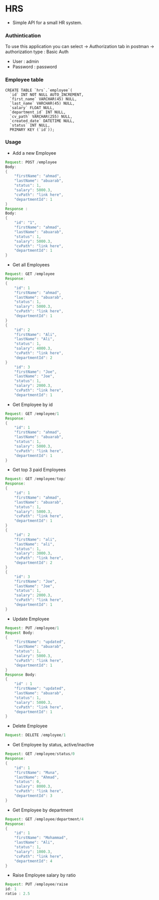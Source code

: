 # HRS
* Simple API for a small HR system.

### Authintication

To use this application you can select -> Authorization tab in postman 
-> authorization type : Basic Auth 
* User : admin
* Password : password

### Employee table
```mysql
CREATE TABLE `hrs`.`employee`(
  `id` INT NOT NULL AUTO_INCREMENT,
  `first_name` VARCHAR(45) NULL,
  `last_name` VARCHAR(45) NULL,
  `salary` FLOAT NULL,
  `department_id` INT NULL,
  `cv_path` VARCHAR(255) NULL,
  `created_date` DATETIME NULL,
  `status` INT NULL,
  PRIMARY KEY (`id`));
```
### Usage
*  Add a new Employee
```java
Request: POST /employee
Body:
{	
    "firstName": "ahmad",
    "lastName": "abuarab",
    "status": 1,
    "salary": 5000.3,
    "cvPath": "link here",
    "departmentId": 1
}
Response : 
Body:
{	
    "id": "1",
    "firstName": "ahmad",
    "lastName": "abuarab",
    "status": 1,
    "salary": 5000.3,
    "cvPath": "link here",
    "departmentId": 1
}
```
*  Get all Employees
```java
Request: GET /employee
Response:
{	
    "id": 1
    "firstName": "ahmad",
    "lastName": "abuarab",
    "status": 1,
    "salary": 5000.3,
    "cvPath": "link here",
    "departmentId": 1
}
{	
    "id": 2
    "firstName": "Ali",
    "lastName": "Ali",
    "status": 1,
    "salary": 4000.3,
    "cvPath": "link here",
    "departmentId": 2
}
    "id": 3
    "firstName": "Joe",
    "lastName": "Joe",
    "status": 1,
    "salary": 2000.3,
    "cvPath": "link here",
    "departmentId": 1
```

*  Get Employee by id
```java
Request: GET /employee/1
Response:
{	
    "id": 1
    "firstName": "ahmad",
    "lastName": "abuarab",
    "status": 1,
    "salary": 5000.3,
    "cvPath": "link here",
    "departmentId": 1
}
```

*  Get top 3 paid Employees
```java
Request: GET /employee/top/
Response:
{	
    "id": 1
    "firstName": "ahmad",
    "lastName": "abuarab",
    "status": 1,
    "salary": 5000.3,
    "cvPath": "link here",
    "departmentId": 1
}
{	
    "id": 2
    "firstName": "ali",
    "lastName": "ali",
    "status": 1,
    "salary": 3000.3,
    "cvPath": "link here",
    "departmentId": 2
}
{	
    "id": 3
    "firstName": "Joe",
    "lastName": "Joe",
    "status": 1,
    "salary": 2000.3,
    "cvPath": "link here",
    "departmentId": 1
}
```

*  Update Employee
```java
Request: PUT /employee/1
Request Body:
{	
    "firstName": "updated",
    "lastName": "abuarab",
    "status": 1,
    "salary": 5000.3,
    "cvPath": "link here",
    "departmentId": 1
}
Response Body:
{	  
    "id" : 1
    "firstName": "updated",
    "lastName": "abuarab",
    "status": 1,
    "salary": 5000.3,
    "cvPath": "link here",
    "departmentId": 1
}
```

*  Delete Employee
```java
Request: DELETE /employee/1

```

*  Get Employee by status, active/inactive
```java
Request: GET /employee/status/0
Response:
{	
    "id": 1
    "firstName": "Muna",
    "lastName": "Ahmad",
    "status": 0,
    "salary": 8000.3,
    "cvPath": "link here",
    "departmentId": 3
}
```

*  Get Employee by department
```java
Request: GET /employee/department/4
Response:
{	
    "id": 1
    "firstName": "Mohammad",
    "lastName": "Ali",
    "status": 1,
    "salary": 1000.3,
    "cvPath": "link here",
    "departmentId": 4
}
```

*  Raise Employee salary by ratio
```java
Request: PUT /employee/raise
id: 1
ratio : 2.5
```

